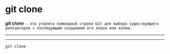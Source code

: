 # git clone
 ***git clone*** `- это утилита командной строки Git для выбора существующего репозитория с последующим созданием его клона или копии.`

---
---

```bash=
git clone
```